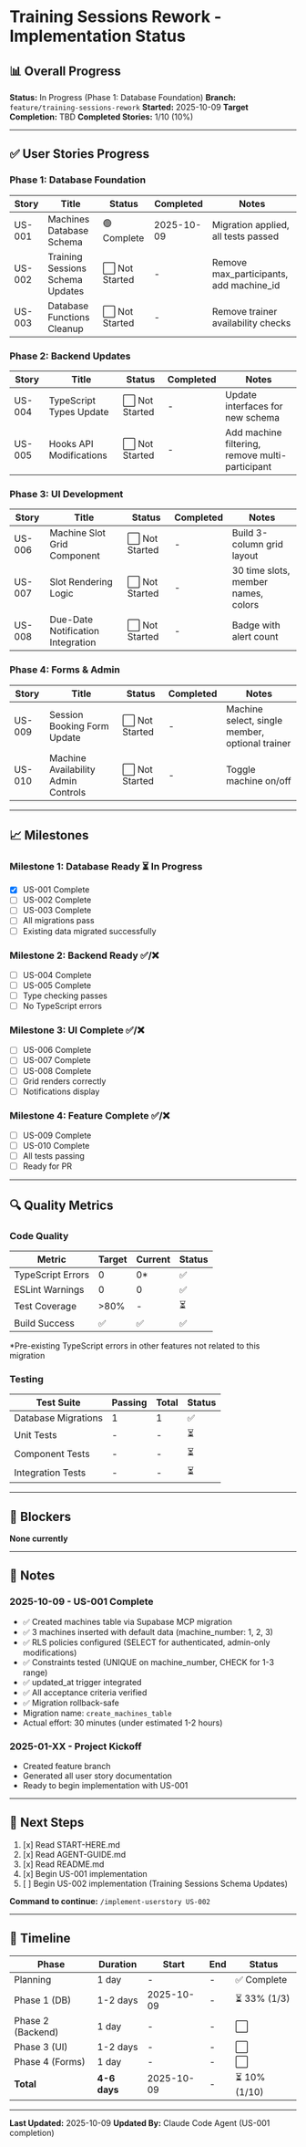 # Training Sessions Rework - Implementation Status

## 📊 Overall Progress

**Status:** In Progress (Phase 1: Database Foundation)
**Branch:** `feature/training-sessions-rework`
**Started:** 2025-10-09
**Target Completion:** TBD
**Completed Stories:** 1/10 (10%)

---

## ✅ User Stories Progress

### Phase 1: Database Foundation

| Story  | Title                            | Status         | Completed  | Notes                                   |
| ------ | -------------------------------- | -------------- | ---------- | --------------------------------------- |
| US-001 | Machines Database Schema         | 🟢 Complete    | 2025-10-09 | Migration applied, all tests passed     |
| US-002 | Training Sessions Schema Updates | ⬜ Not Started | -          | Remove max_participants, add machine_id |
| US-003 | Database Functions Cleanup       | ⬜ Not Started | -          | Remove trainer availability checks      |

### Phase 2: Backend Updates

| Story  | Title                   | Status         | Completed | Notes                                           |
| ------ | ----------------------- | -------------- | --------- | ----------------------------------------------- |
| US-004 | TypeScript Types Update | ⬜ Not Started | -         | Update interfaces for new schema                |
| US-005 | Hooks API Modifications | ⬜ Not Started | -         | Add machine filtering, remove multi-participant |

### Phase 3: UI Development

| Story  | Title                             | Status         | Completed | Notes                               |
| ------ | --------------------------------- | -------------- | --------- | ----------------------------------- |
| US-006 | Machine Slot Grid Component       | ⬜ Not Started | -         | Build 3-column grid layout          |
| US-007 | Slot Rendering Logic              | ⬜ Not Started | -         | 30 time slots, member names, colors |
| US-008 | Due-Date Notification Integration | ⬜ Not Started | -         | Badge with alert count              |

### Phase 4: Forms & Admin

| Story  | Title                               | Status         | Completed | Notes                                           |
| ------ | ----------------------------------- | -------------- | --------- | ----------------------------------------------- |
| US-009 | Session Booking Form Update         | ⬜ Not Started | -         | Machine select, single member, optional trainer |
| US-010 | Machine Availability Admin Controls | ⬜ Not Started | -         | Toggle machine on/off                           |

---

## 📈 Milestones

### Milestone 1: Database Ready ⏳ In Progress

- [x] US-001 Complete
- [ ] US-002 Complete
- [ ] US-003 Complete
- [ ] All migrations pass
- [ ] Existing data migrated successfully

### Milestone 2: Backend Ready ✅/❌

- [ ] US-004 Complete
- [ ] US-005 Complete
- [ ] Type checking passes
- [ ] No TypeScript errors

### Milestone 3: UI Complete ✅/❌

- [ ] US-006 Complete
- [ ] US-007 Complete
- [ ] US-008 Complete
- [ ] Grid renders correctly
- [ ] Notifications display

### Milestone 4: Feature Complete ✅/❌

- [ ] US-009 Complete
- [ ] US-010 Complete
- [ ] All tests passing
- [ ] Ready for PR

---

## 🔍 Quality Metrics

### Code Quality

| Metric            | Target | Current | Status |
| ----------------- | ------ | ------- | ------ |
| TypeScript Errors | 0      | 0\*     | ✅     |
| ESLint Warnings   | 0      | 0       | ✅     |
| Test Coverage     | >80%   | -       | ⏳     |
| Build Success     | ✅     | ✅      | ✅     |

\*Pre-existing TypeScript errors in other features not related to this migration

### Testing

| Test Suite          | Passing | Total | Status |
| ------------------- | ------- | ----- | ------ |
| Database Migrations | 1       | 1     | ✅     |
| Unit Tests          | -       | -     | ⏳     |
| Component Tests     | -       | -     | ⏳     |
| Integration Tests   | -       | -     | ⏳     |

---

## 🚧 Blockers

**None currently**

---

## 📝 Notes

### 2025-10-09 - US-001 Complete

- ✅ Created machines table via Supabase MCP migration
- ✅ 3 machines inserted with default data (machine_number: 1, 2, 3)
- ✅ RLS policies configured (SELECT for authenticated, admin-only modifications)
- ✅ Constraints tested (UNIQUE on machine_number, CHECK for 1-3 range)
- ✅ updated_at trigger integrated
- ✅ All acceptance criteria verified
- ✅ Migration rollback-safe
- Migration name: `create_machines_table`
- Actual effort: 30 minutes (under estimated 1-2 hours)

### 2025-01-XX - Project Kickoff

- Created feature branch
- Generated all user story documentation
- Ready to begin implementation with US-001

---

## 🎯 Next Steps

1. [x] Read START-HERE.md
2. [x] Read AGENT-GUIDE.md
3. [x] Read README.md
4. [x] Begin US-001 implementation
5. [ ] Begin US-002 implementation (Training Sessions Schema Updates)

**Command to continue:** `/implement-userstory US-002`

---

## 📅 Timeline

| Phase             | Duration     | Start      | End | Status        |
| ----------------- | ------------ | ---------- | --- | ------------- |
| Planning          | 1 day        | -          | -   | ✅ Complete   |
| Phase 1 (DB)      | 1-2 days     | 2025-10-09 | -   | ⏳ 33% (1/3)  |
| Phase 2 (Backend) | 1 day        | -          | -   | ⬜            |
| Phase 3 (UI)      | 1-2 days     | -          | -   | ⬜            |
| Phase 4 (Forms)   | 1 day        | -          | -   | ⬜            |
| **Total**         | **4-6 days** | 2025-10-09 | -   | ⏳ 10% (1/10) |

---

**Last Updated:** 2025-10-09
**Updated By:** Claude Code Agent (US-001 completion)
